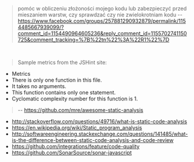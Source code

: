 > pomóc w obliczeniu złożoności mojego kodu lub zabezpieczyć przed mieszaniem warstw, czy sprawdzać czy nie zwielokrotniam kodu
> -- https://www.facebook.com/groups/257881290932879/permalink/1154485667939099/?comment_id=1154490964605236&reply_comment_id=1155702741150725&comment_tracking=%7B%22tn%22%3A%22R1%22%7D

<br>

> Sample metrics from the JSHint site:
 - Metrics
 - There is only one function in this file.
 - It takes no arguments.
 - This function contains only one statement.
 - Cyclomatic complexity number for this function is 1.
> -- https://github.com/mre/awesome-static-analysis

- http://stackoverflow.com/questions/49716/what-is-static-code-analysis
- https://en.wikipedia.org/wiki/Static_program_analysis
- http://softwareengineering.stackexchange.com/questions/141485/what-is-the-difference-between-static-code-analysis-and-code-review
- https://github.com/integrations/feature/code-quality
- https://github.com/SonarSource/sonar-javascript
